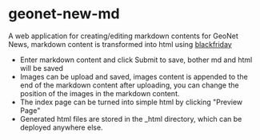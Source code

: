 # geonet-new-md
A web application for creating/editing markdown contents for GeoNet News, markdown content is transformed into html using [blackfriday](https://github.com/russross/blackfriday)

* Enter markdown content and click Submit to save, bother md and html will be saved
* Images can be upload and saved, images content is appended to the end of the markdown content after uploading, you can change the position of the images in the markdown content.
* The index page can be turned into simple html by clicking "Preview Page"
* Generated html files are stored in the _html directory, which can be deployed anywhere else.

